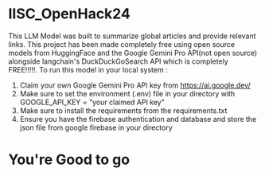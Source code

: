 # IISC_OpenHack24

This LLM Model was built to summarize global articles and provide relevant links. This project has been made completely free using open source models from HuggingFace and the Google Gemini Pro API(not open source) alongside langchain's DuckDuckGoSearch API which is completely FREE!!!!!.
To run this model in your local system :
1. Claim your own Google Gemini Pro API key from https://ai.google.dev/
2. Make sure to set the environment (.env) file in your directory with GOOGLE_API_KEY = "your claimed API key"
3. Make sure to install the requirements from the requirements.txt
4. Ensure you have the firebase authentication and database and store the json file from google firebase in your directory

# You're Good to go

